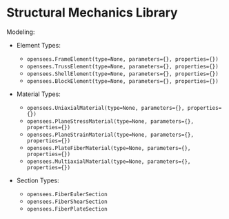 # Structural Mechanics Library


Modeling:

  - Element Types:
    - `opensees.FrameElement(type=None, parameters={}, properties={})`
    - `opensees.TrussElement(type=None, parameters={}, properties={})`
    - `opensees.ShellElement(type=None, parameters={}, properties={})`
    - `opensees.BlockElement(type=None, parameters={}, properties={})`

  - Material Types:
    - `opensees.UniaxialMaterial(type=None, parameters={}, properties={})`
    - `opensees.PlaneStressMaterial(type=None, parameters={}, properties={})`
    - `opensees.PlaneStrainMaterial(type=None, parameters={}, properties={})`
    - `opensees.PlateFiberMaterial(type=None, parameters={}, properties={})`
    - `opensees.MultiaxialMaterial(type=None, parameters={}, properties={})`


  - Section Types:
    - `opensees.FiberEulerSection`
    - `opensees.FiberShearSection`
    - `opensees.FiberPlateSection`

